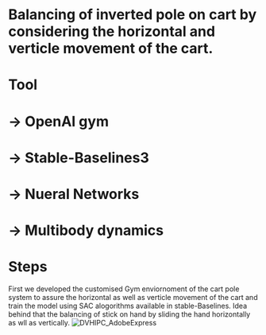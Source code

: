 # Balancing of inverted pole on cart by considering the horizontal and verticle movement of the cart.
# Tool 
# -> OpenAI gym
# -> Stable-Baselines3
# -> Nueral Networks 
# -> Multibody dynamics
# Steps  
First we developed the customised Gym enviornoment of the cart pole system to assure the horizontal as well as verticle movement of the cart and train the model using SAC alogorithms available in stable-Baselines.
  Idea behind that the balancing of stick on hand by sliding the hand horizontally as wll as vertically.
![DVHIPC_AdobeExpress](https://user-images.githubusercontent.com/48467350/187837093-360d62cd-bff1-4719-8875-85612f525c47.gif)
